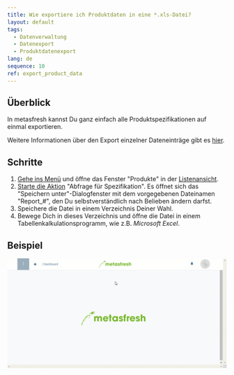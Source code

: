 ```yaml
---
title: Wie exportiere ich Produktdaten in eine *.xls-Datei?
layout: default
tags:
  - Datenverwaltung
  - Datenexport
  - Produktdatenexport
lang: de
sequence: 10
ref: export_product_data
---
```


## Überblick
In metasfresh kannst Du ganz einfach alle Produktspezifikationen auf einmal exportieren.

Weitere Informationen über den Export einzelner Dateneinträge gibt es [hier](Datenexport_aus_metasfresh).

## Schritte
1. [Gehe ins Menü](Menu) und öffne das Fenster "Produkte" in der [Listenansicht](Ansichten).
1. [Starte die Aktion](AktionStarten) "Abfrage für Spezifikation". Es öffnet sich das "Speichern unter"-Dialogfenster mit dem vorgegebenen Dateinamen "Report_#", den Du selbstverständlich nach Belieben ändern darfst.
1. Speichere die Datei in einem Verzeichnis Deiner Wahl.
1. Bewege Dich in dieses Verzeichnis und öffne die Datei in einem Tabellenkalkulationsprogramm, wie z.B. *Microsoft Excel*.

## Beispiel
![](assets/Produktdaten_exportieren.gif)
